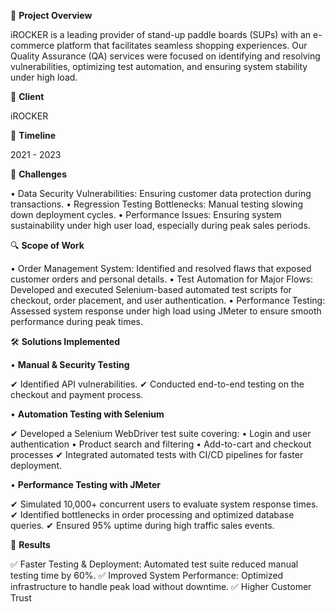 📌 **Project Overview**

iROCKER is a leading provider of stand-up paddle boards (SUPs) with an e-commerce platform that facilitates seamless shopping experiences. Our Quality Assurance (QA) services were focused on identifying and resolving vulnerabilities, optimizing test automation, and ensuring system stability under high load.

🏢 **Client**

iROCKER 

📅 **Timeline**

2021 - 2023

🚀 **Challenges**

• Data Security Vulnerabilities: Ensuring customer data protection during transactions.
• Regression Testing Bottlenecks: Manual testing slowing down deployment cycles.
• Performance Issues: Ensuring system sustainability under high user load, especially during peak sales periods.

🔍 **Scope of Work**

• Order Management System: Identified and resolved flaws that exposed customer orders and personal details.
• Test Automation for Major Flows: Developed and executed Selenium-based automated test scripts for checkout, order placement, and user authentication.
• Performance Testing: Assessed system response under high load using JMeter to ensure smooth performance during peak times.

🛠️ **Solutions Implemented**

• **Manual & Security Testing**

✔ Identified API vulnerabilities.
✔ Conducted end-to-end testing on the checkout and payment process.

• **Automation Testing with Selenium**

✔ Developed a Selenium WebDriver test suite covering:
• Login and user authentication
• Product search and filtering
• Add-to-cart and checkout processes
  ✔ Integrated automated tests with CI/CD pipelines for faster deployment.

• **Performance Testing with JMeter**

✔ Simulated 10,000+ concurrent users to evaluate system response times.
✔ Identified bottlenecks in order processing and optimized database queries.
✔ Ensured 95% uptime during high traffic sales events.

🎯 **Results**

✅ Faster Testing & Deployment: Automated test suite reduced manual testing time by 60%.
✅ Improved System Performance: Optimized infrastructure to handle peak load without downtime.
✅ Higher Customer Trust

